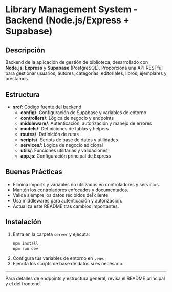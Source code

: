 # Library Management System - Backend (Node.js/Express + Supabase)

## Descripción

Backend de la aplicación de gestión de biblioteca, desarrollado con **Node.js**, **Express** y **Supabase** (PostgreSQL). Proporciona una API RESTful para gestionar usuarios, autores, categorías, editoriales, libros, ejemplares y préstamos.

## Estructura

- **src/**: Código fuente del backend
  - **config/**: Configuración de Supabase y variables de entorno
  - **controllers/**: Lógica de negocio y endpoints
  - **middleware/**: Autenticación, autorización y manejo de errores
  - **models/**: Definiciones de tablas y helpers
  - **routes/**: Definición de rutas
  - **scripts/**: Scripts de base de datos y utilidades
  - **services/**: Lógica de negocio adicional
  - **utils/**: Funciones utilitarias y validaciones
  - **app.js**: Configuración principal de Express

## Buenas Prácticas
- Elimina imports y variables no utilizados en controladores y servicios.
- Mantén los controladores enfocados y documentados.
- Valida siempre los datos recibidos del cliente.
- Usa middlewares para autenticación y autorización.
- Actualiza este README tras cambios importantes.

## Instalación

1. Entra en la carpeta `server` y ejecuta:
   ```bash
   npm install
   npm run dev
   ```
2. Configura tus variables de entorno en `.env`.
3. Ejecuta los scripts de base de datos si es necesario.

---

Para detalles de endpoints y estructura general, revisa el README principal y el del frontend.